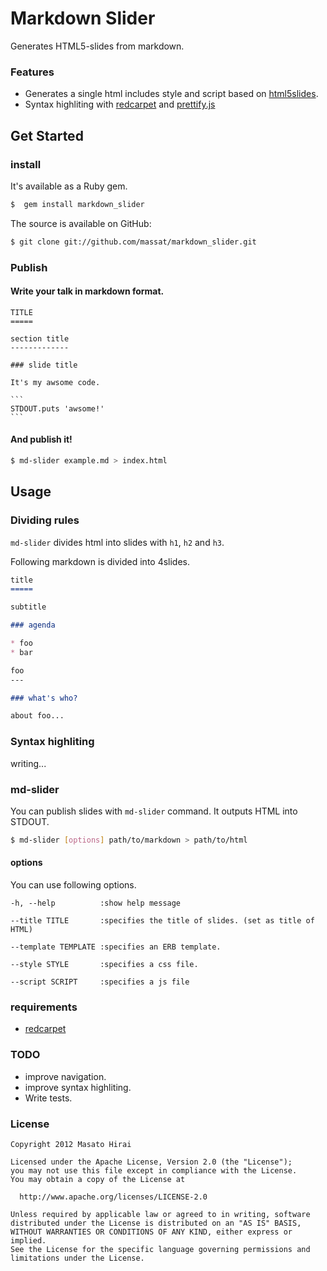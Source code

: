 
Markdown Slider
===============

Generates HTML5-slides from markdown.


### Features

* Generates a single html includes style and script based on [html5slides](http://html5slides.googlecode.com/).
* Syntax highliting with [redcarpet](https://github.com/tanoku/redcarpet) and [prettify.js](http://google-code-prettify.googlecode.com)


Get Started
-----------

### install

It's available as a Ruby gem.

``` sh
$  gem install markdown_slider
```

The source is available on GitHub:

``` sh
$ git clone git://github.com/massat/markdown_slider.git
```

### Publish

#### Write your talk in markdown format.

    TITLE
    =====

    section title
    -------------

    ### slide title

    It's my awsome code.

    ```
    STDOUT.puts 'awsome!'
    ```

#### And publish it!

``` sh
$ md-slider example.md > index.html
```

Usage
-----

### Dividing rules

`md-slider` divides html into slides with `h1`, `h2` and `h3`.

Following markdown is divided into 4slides.

``` md
title
=====

subtitle

### agenda

* foo
* bar

foo
---

### what's who?

about foo...

```

### Syntax highliting

writing...


### md-slider

You can publish slides with `md-slider` command.
It outputs HTML into STDOUT.

``` sh
$ md-slider [options] path/to/markdown > path/to/html
```

#### options

You can use following options.

``` nocode
-h, --help          :show help message

--title TITLE       :specifies the title of slides. (set as title of HTML)

--template TEMPLATE :specifies an ERB template.

--style STYLE       :specifies a css file.

--script SCRIPT     :specifies a js file
```

### requirements

* [redcarpet](https://github.com/tanoku/redcarpet)

### TODO

* improve navigation.
* improve syntax highliting.
* Write tests.

### License

``` nocode
Copyright 2012 Masato Hirai

Licensed under the Apache License, Version 2.0 (the "License");
you may not use this file except in compliance with the License.
You may obtain a copy of the License at

  http://www.apache.org/licenses/LICENSE-2.0

Unless required by applicable law or agreed to in writing, software
distributed under the License is distributed on an "AS IS" BASIS,
WITHOUT WARRANTIES OR CONDITIONS OF ANY KIND, either express or implied.
See the License for the specific language governing permissions and
limitations under the License.
```
